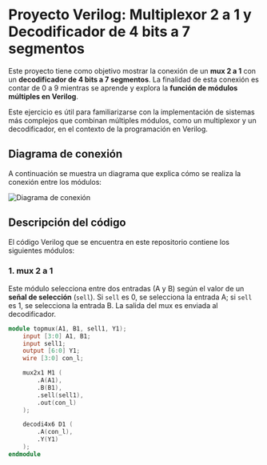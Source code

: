 # Proyecto Verilog: Multiplexor 2 a 1 y Decodificador de 4 bits a 7 segmentos

Este proyecto tiene como objetivo mostrar la conexión de un **mux 2 a 1** con un **decodificador de 4 bits a 7 segmentos**. La finalidad de esta conexión es contar de 0 a 9 mientras se aprende y explora la **función de módulos múltiples en Verilog**. 

Este ejercicio es útil para familiarizarse con la implementación de sistemas más complejos que combinan múltiples módulos, como un multiplexor y un decodificador, en el contexto de la programación en Verilog.

## Diagrama de conexión

A continuación se muestra un diagrama que explica cómo se realiza la conexión entre los módulos:

![Diagrama de conexión](./be2a5370-b873-4f4b-8921-650a823c793a.png)

## Descripción del código

El código Verilog que se encuentra en este repositorio contiene los siguientes módulos:

### 1. **mux 2 a 1**

Este módulo selecciona entre dos entradas (A y B) según el valor de un **señal de selección** (`sell`). Si `sell` es 0, se selecciona la entrada A; si `sell` es 1, se selecciona la entrada B. La salida del mux es enviada al decodificador.

```verilog
module topmux(A1, B1, sell1, Y1);
    input [3:0] A1, B1;
    input sell1;
    output [6:0] Y1;
    wire [3:0] con_l;

    mux2x1 M1 (
        .A(A1),
        .B(B1),
        .sell(sell1),
        .out(con_l)
    );

    decodi4x6 D1 (
        .A(con_l),
        .Y(Y1)
    );
endmodule
